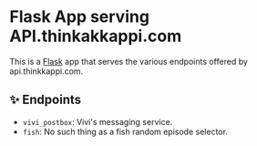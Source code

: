 # Flask App serving API.thinkakkappi.com

This is a [Flask](https://flask.palletsprojects.com/en/1.1.x/) app that serves the various endpoints offered by api.thinkkappi.com.

## ✨ Endpoints

- `vivi_postbox`: Vivi's messaging service.
- `fish`: No such thing as a fish random episode selector.

